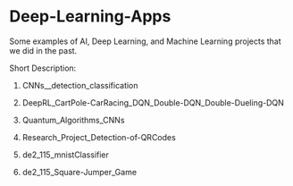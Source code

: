 # Deep-Learning-Apps
Some examples of AI, Deep Learning, and Machine Learning projects that we did in the past.

Short Description:
1. CNNs__detection_classification

2. DeepRL_CartPole-CarRacing_DQN_Double-DQN_Double-Dueling-DQN

3. Quantum_Algorithms_CNNs

4. Research_Project_Detection-of-QRCodes

5. de2_115_mnistClassifier

6. de2_115_Square-Jumper_Game
